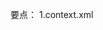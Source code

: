 要点：
1.context.xml
 <Resource auth="Container" 
          driverClassName="com.mysql.jdbc.Driver"
          name="medicine" 
          password="root" 
          type="javax.sql.DataSource"
          url="jdbc:mysql://localhost:3306/my" 
          username="root"
          />
